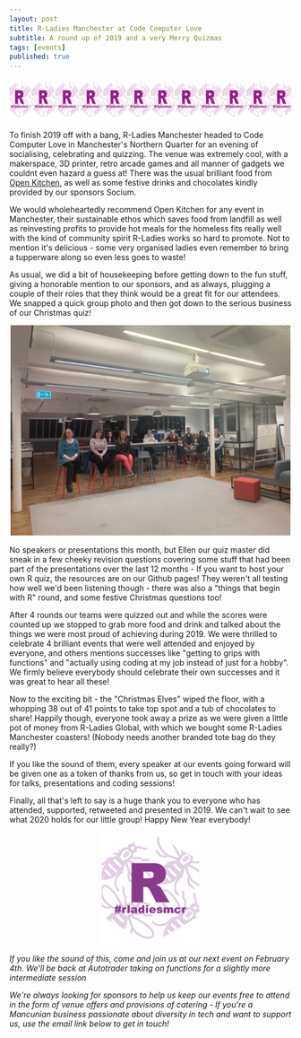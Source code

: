 ```yaml
---
layout: post
title: R-Ladies Manchester at Code Computer Love
subtitle: A round up of 2019 and a very Merry Quizmas
tags: [events]
published: true
---
```

<p style="text-align:center;">
  <img src="/img/Banner.png" height="75" />
</p>

To finish 2019 off with a bang, R-Ladies Manchester headed to Code Computer Love in Manchester's Northern Quarter for an evening of socialising, celebrating and quizzing. The venue was extremely cool, with a makerspace, 3D printer, retro arcade games and all manner of gadgets we couldnt even hazard a guess at! There was the usual brilliant food from [Open Kitchen](https://www.openkitchenmcr.co.uk), as well as some festive drinks and chocolates kindly provided by our sponsors Socium. 

We would wholeheartedly recommend Open Kitchen for any event in Manchester, their sustainable ethos which saves food from landfill as well as reinvesting profits to provide hot meals for the homeless fits really well with the kind of community spirit R-Ladies works so hard to promote. Not to mention it's delicious - some very organised ladies even remember to bring a tupperware along so even less goes to waste! 

As usual, we did a bit of housekeeping before getting down to the fun stuff, giving a honorable mention to our sponsors, and as always, plugging a couple of their roles that they think would be a great fit for our attendees. We snapped a quick group photo and then got down to the serious business of our Christmas quiz!

<p style="text-align:center;">
  <img src="/img/Dec_group.jpeg" width="500"/>
</p>

No speakers or presentations this month, but Ellen our quiz master did sneak in a few cheeky revision questions covering some stuff that had been part of the presentations over the last 12 months - If you want to host your own R quiz, the resources are on our Github pages! They weren't all testing how well we'd been listening though - there was also a "things that begin with R" round, and some festive Christmas questions too! 

After 4 rounds our teams were quizzed out and while the scores were counted up we stopped to grab more food and drink and talked about the things we were most proud of achieving during 2019. We were thrilled to celebrate 4 brilliant events that were well attended and enjoyed by everyone, and others mentions successes like "getting to grips with functions" and "actually using coding at my job instead of just for a hobby". We firmly believe everybody should celebrate their own successes and it was great to hear all these! 

Now to the exciting bit - the "Christmas Elves" wiped the floor, with a whopping 38 out of 41 points to take top spot and a tub of chocolates to share! Happily though, everyone took away a prize as we were given a little pot of money from R-Ladies Global, with which we bought some R-Ladies Manchester coasters! (Nobody needs another branded tote bag do they really?)

If you like the sound of them, every speaker at our events going forward will be given one as a token of thanks from us, so get in touch with your ideas for talks, presentations and coding sessions! 

Finally, all that's left to say is a huge thank you to everyone who has attended, supported, retweeted and presented in 2019. We can't wait to see what 2020 holds for our little group! Happy New Year everybody! 

<p style="text-align:center;">
  <img src="/img/rladiesmcr-screen.png" height="200" />
</p>

*If you like the sound of this, come and join us at our next event on February 4th. We'll be back at Autotrader taking on functions for a slightly more intermediate session*

*We're always looking for sponsors to help us keep our events free to attend in the form of venue offers and provisions of catering - If you're a Mancunian business passionate about diversity in tech and want to support us, use the email link below to get in touch!*
